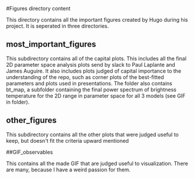 #Figures directory content

This directory contains all the important figures created by Hugo during
his project. It is seperated in three directories. 

## most_important_figures

This subdirectory contains all of the capital plots. This includes all 
the final 2D parameter space analysis plots send by slack to Paul Laplante
and James Auguire. It also includes plots judged of capital importance to the
understanding of the repo, such as corner plots of the best-fitted parameters
and plots used in presentations. The folder also contains bt_map, a subfolder
containing the final power spectrum of brightness temperature for the 2D range 
in parameter space for all 3 models (see GIF in folder).

## other_figures

This subdirectory contains all the other plots that were judged useful to 
keep, but doesn't fit the criteria upward mentioned

##GIF_observables 

This contains all the made GIF that are judged useful to visualization. There
are many, because I have a weird passion for them. 
